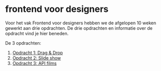 # frontend voor designers

Voor het vak Frontend voor designers hebben we de afgelopen 10 weken gewerkt aan drie opdrachten.
De drie opdrachten en informatie over de opdracht vind je hier beneden.

De 3 opdrachten:
1. [Opdracht 1: Drag & Drop](https://esmeebarten.github.io/frontendvoordesigners/opdracht1/)
2. [Opdracht 2: Slide show](https://esmeebarten.github.io/frontendvoordesigners/opdracht2/)
3. [Opdracht 3: API films](https://esmeebarten.github.io/frontendvoordesigners/opdracht3/)
